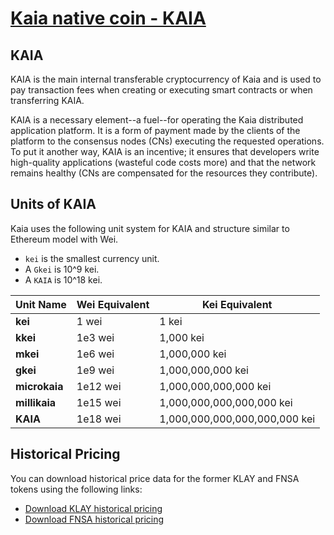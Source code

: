 # [Kaia native coin - KAIA](https://docs.kaia.io/learn/token-economics/kaia-native-token)

## KAIA <a id="klay"></a>

KAIA is the main internal transferable cryptocurrency of Kaia and is used to pay transaction fees when creating or executing smart contracts or when transferring KAIA.

KAIA is a necessary element--a fuel--for operating the Kaia distributed application platform. It is a form of payment made by the clients of the platform to the consensus nodes \(CNs\) executing the requested operations. To put it another way, KAIA is an incentive; it ensures that developers write high-quality applications \(wasteful code costs more\) and that the network remains healthy \(CNs are compensated for the resources they contribute\).

## Units of KAIA <a id="units-of-klay"></a>

Kaia uses the following unit system for KAIA and structure similar to Ethereum model with Wei.

* `kei` is the smallest currency unit.
* A `Gkei` is 10^9 kei.
* A `KAIA` is 10^18 kei.

| Unit Name      | Wei Equivalent         | Kei Equivalent                  |  
|--------------|------------------|--------------------------|  
| **kei**       | 1 wei             | 1 kei                      |  
| **kkei**      | 1e3 wei           | 1,000 kei                  |  
| **mkei**      | 1e6 wei           | 1,000,000 kei              |  
| **gkei**      | 1e9 wei           | 1,000,000,000 kei          |  
| **microkaia** | 1e12 wei          | 1,000,000,000,000 kei      |  
| **millikaia** | 1e15 wei          | 1,000,000,000,000,000 kei  |  
| **KAIA**      | 1e18 wei          | 1,000,000,000,000,000,000 kei  |  

## Historical Pricing <a id="historical-pricing"></a>

You can download historical price data for the former KLAY and FNSA tokens using the following links:

- [Download KLAY historical pricing](pathname:///files/Klaytn_historical_data_coinmarketcap.csv)
- [Download FNSA historical pricing](pathname:///files/Finschia_historical_data_coinmarketcap.csv)